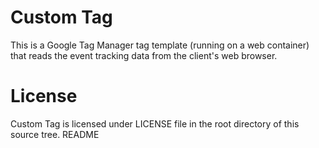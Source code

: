 # Custom Tag

This is a Google Tag Manager tag template (running on a web container) that reads the event tracking data from the client's web browser.

# License
Custom Tag is licensed under LICENSE file in the root directory of this source tree.
README

